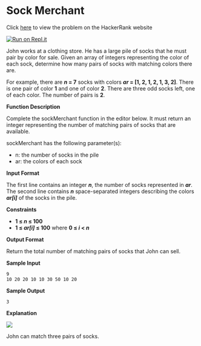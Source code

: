 # Sock Merchant
Click [here](https://www.hackerrank.com/challenges/sock-merchant/problem) to view the problem on the HackerRank website

[![Run on Repl.it](https://repl.it/badge/github/hamza-mughees/Sock-Merchant)](https://repl.it/github/hamza-mughees/Sock-Merchant)

John works at a clothing store. He has a large pile of socks that he must pair by color for sale. Given an array of integers representing the color of each sock, determine how many pairs of socks with matching colors there are.

For example, there are ***n* = 7** socks with colors ***ar* = [1, 2, 1, 2, 1, 3, 2]**. There is one pair of color **1** and one of color **2**. There are three odd socks left, one of each color. The number of pairs is **2**.

**Function Description**

Complete the sockMerchant function in the editor below. It must return an integer representing the number of matching pairs of socks that are available.

sockMerchant has the following parameter(s):

- n: the number of socks in the pile
- ar: the colors of each sock

**Input Format**

The first line contains an integer ***n***, the number of socks represented in ***ar***.  
The second line contains ***n*** space-separated integers describing the colors ***ar[i]*** of the socks in the pile.

**Constraints**

- **1 ≤ *n* ≤ 100**
- **1 ≤ *ar[i]* ≤ 100** where **0 ≤ *i* < *n***

**Output Format**

Return the total number of matching pairs of socks that John can sell.

**Sample Input**
```
9
10 20 20 10 10 30 50 10 20
```

**Sample Output**
```
3
```

**Explanation**

![](https://s3.amazonaws.com/hr-challenge-images/25168/1474122392-c7b9097430-sock.png)

John can match three pairs of socks.
